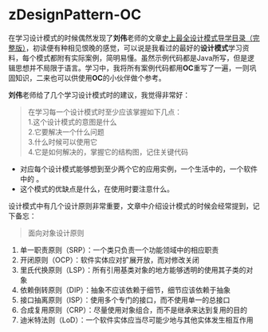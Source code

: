 # zDesignPattern-OC
在学习设计模式的时候偶然发现了**刘伟**老师的文章[史上最全设计模式导学目录（完整版）](http://blog.csdn.net/lovelion/article/details/17517213)，初读便有种相见恨晚的感觉，可以说是我看过的最好的**设计模式**学习资料，每个模式都附有实际案例，简明易懂。虽然示例代码都是Java所写，但是逻辑思想并不局限于语言。学习中，我将所有案例代码都用**OC**重写了一遍，一则巩固知识，二来也可以供使用**OC**的小伙伴做个参考。

**刘伟**老师给了几个学习设计模式时的建议，我觉得非常好：  
>在学习每一个设计模式时至少应该掌握如下几点：  
1.这个设计模式的意图是什么  
2.它要解决一个什么问题  
3.什么时候可以使用它  
4.它是如何解决的，掌握它的结构图，记住关键代码    
* 对应每个设计模式能够想到至少两个它的应用实例，一个生活中的，一个软件中的  。
* 这个模式的优缺点是什么，在使用时要注意什么。

设计模式中有几个设计原则非常重要，文章中介绍设计模式的时候会经常提到，记下备忘：
>面向对象设计原则  
1. 单一职责原则（SRP）：一个类只负责一个功能领域中的相应职责  
2. 开闭原则（OCP）：软件实体应对扩展开放，而对修改关闭  
3. 里氏代换原则（LSP）：所有引用基类对象的地方能够透明的使用其子类的对象  
4. 依赖倒转原则（DIP）：抽象不应该依赖于细节，细节应该依赖于抽象  
5. 接口抽离原则（ISP）：使用多个专门的接口，而不使用单一的总接口  
6. 合成复用原则（CRP）：尽量使用对象组合，而不是继承来达到复用的目的  
7. 迪米特法则（LoD）：一个软件实体应当尽可能少地与其他实体发生相互作用

